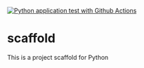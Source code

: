 [![Python application test with Github Actions](https://github.com/nsingh475/scaffold/actions/workflows/main.yml/badge.svg)](https://github.com/nsingh475/scaffold/actions/workflows/main.yml)

# scaffold
This is a project scaffold for Python
